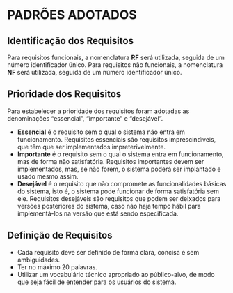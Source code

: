 # PADRÕES ADOTADOS

## Identificação dos Requisitos
Para requisitos funcionais, a nomenclatura **RF** será utilizada, seguida de um número identificador único.
Para requisitos não funcionais, a nomenclatura **NF** será utilizada, seguida de um número identificador único.

## Prioridade dos Requisitos
Para estabelecer a prioridade dos requisitos foram adotadas as denominações “essencial”, “importante” e “desejável”.
- **Essencial** é o requisito sem o qual o sistema não entra em funcionamento. Requisitos essenciais são requisitos imprescindíveis, que têm que ser implementados impreterivelmente.
- **Importante** é o requisito sem o qual o sistema entra em funcionamento, mas de forma não satisfatória. Requisitos importantes devem ser 	implementados, mas, se não forem, o sistema poderá ser implantado e usado mesmo assim.
- **Desejável** é o requisito que não compromete as funcionalidades básicas do 	sistema, isto é, o sistema pode funcionar de forma satisfatória sem ele. Requisitos desejáveis são requisitos que podem ser deixados para versões 	posteriores do sistema, caso não haja tempo hábil para implementá-los na versão que está sendo especificada.

## Definição de Requisitos

- Cada requisito deve ser definido de forma clara, concisa e sem ambiguidades.
- Ter no máximo 20 palavras.
- Utilizar um vocabulário técnico apropriado ao público-alvo, de modo que seja fácil de entender para os usuários do sistema.